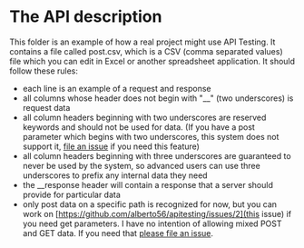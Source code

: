 The API description
===================

This folder is an example of how a real project might use API Testing. It contains a file called post.csv, which is a CSV (comma separated values) file which you can edit in Excel or another spreadsheet application. It should follow these rules:

 * each line is an example of a request and response
 * all columns whose header does not begin with "__" (two underscores) is request data
 * all column headers beginning with two underscores are reserved keywords and should not be used for data. (If you have a post parameter which begins with two underscores, this system does not support it, [file an issue](https://github.com/alberto56/apitesting/issues/new) if you need this feature)
 * all column headers beginning with three underscores are guaranteed to never be used by the system, so advanced users can use three underscores to prefix any internal data they need
 * the __response header will contain a response that a server should provide for particular data
 * only post data on a specific path is recognized for now, but you can work on [https://github.com/alberto56/apitesting/issues/2](this issue) if you need get parameters. I have no intention of allowing mixed POST and GET data. If you need that [please file an issue](https://github.com/alberto56/apitesting/issues/new).

